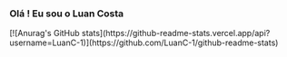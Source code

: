 ### Olá ! Eu sou o Luan Costa

<div>
[![Anurag's GitHub stats](https://github-readme-stats.vercel.app/api?username=LuanC-1)](https://github.com/LuanC-1/github-readme-stats)
</div>

